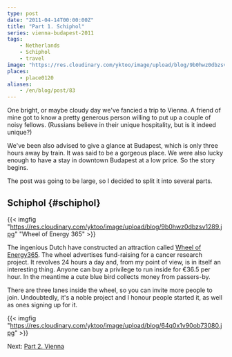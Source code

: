 ```yaml
---
type: post
date: "2011-04-14T00:00:00Z"
title: "Part 1. Schiphol"
series: vienna-budapest-2011
tags:
    - Netherlands
    - Schiphol
    - travel
image: "https://res.cloudinary.com/yktoo/image/upload/blog/9b0hwz0dbzsv1289.jpg"
places:
    - place0120
aliases:
    - /en/blog/post/83
---
```


One bright, or maybe cloudy day we've fancied a trip to Vienna. A friend of mine got to know a pretty generous person willing to put up a couple of noisy fellows. (Russians believe in their unique hospitality, but is it indeed unique?)

<!--more-->

We've been also advised to give a glance at Budapest, which is only three hours away by train. It was said to be a gorgeous place. We were also lucky enough to have a stay in downtown Budapest at a low price. So the story begins.

The post was going to be large, so I decided to split it into several parts.

## Schiphol {#schiphol}

{{< imgfig "https://res.cloudinary.com/yktoo/image/upload/blog/9b0hwz0dbzsv1289.jpg" "Wheel of Energy 365" >}}

The ingenious Dutch have constructed an attraction called [Wheel of Energy365](http://www.wheelofenergy.org/). The wheel advertises fund-raising for a cancer research project. It revolves 24 hours a day and, from my point of view, is in itself an interesting thing. Anyone can buy a privilege to run inside for €36.5 per hour. In the meantime a cute blue bird collects money from passers-by.

There are three lanes inside the wheel, so you can invite more people to join. Undoubtedly, it's a noble project and I honour people started it, as well as ones signing up for it.

{{< imgfig "https://res.cloudinary.com/yktoo/image/upload/blog/64q0x1v90ob73080.jpg" >}}

Next: [Part 2. Vienna](0084)

